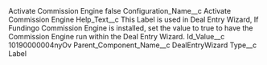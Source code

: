 <?xml version="1.0" encoding="UTF-8"?>
<CustomMetadata xmlns="http://soap.sforce.com/2006/04/metadata" xmlns:xsi="http://www.w3.org/2001/XMLSchema-instance" xmlns:xsd="http://www.w3.org/2001/XMLSchema">
    <label>Activate Commission Engine</label>
    <protected>false</protected>
    <values>
        <field>Configuration_Name__c</field>
        <value xsi:type="xsd:string">Activate Commission Engine</value>
    </values>
    <values>
        <field>Help_Text__c</field>
        <value xsi:type="xsd:string">This Label is used in Deal Entry Wizard, If Fundingo Commission Engine is installed, set the value to true to have the Commission Engine run within the Deal Entry Wizard.</value>
    </values>
    <values>
        <field>Id_Value__c</field>
        <value xsi:type="xsd:string">10190000004nyOv</value>
    </values>
    <values>
        <field>Parent_Component_Name__c</field>
        <value xsi:type="xsd:string">DealEntryWizard</value>
    </values>
    <values>
        <field>Type__c</field>
        <value xsi:type="xsd:string">Label</value>
    </values>
</CustomMetadata>
